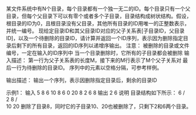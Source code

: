某文件系统中有N个目录，每个目录都有一个独一无二的ID。每个目录只有一个父目录，但每个父目录下可以有零个或者多个子目录，目录结构成树状结构。假设，根目录的ID为0，且根目录没有父目录，其他所有目录的ID用唯一的正整数表示，并统一编号。
现给定目录ID和其父目录ID对应的父子关系表[子目录ID，父目录ID]，以及一个待删除的目录ID，请计算并返回一个ID序列，表示因为删除指定目录后剩下的所有目录，返回的ID序列以递增序输出。
注意：
被删除的目录或文件编号，一定在输入的ID序列中
当一个目录删除时，它所有的子目录都会被删除
输入描述：
第一行为父子关系表的长度M，接下来的M行表示了M个父子关系对
最后一行为待删除的目录ID。
序列中的元素以空格分隔，可参考样例。

输出描述：
输出一个序列，表示因删除指定目录后，剩余的目录ID

示例1：
输入
5 
8 6
10 8
6 0
20 8
2 6
8
输出
2 6
说明
目录结构如下所示：
6
/   \
2      8
     /   \
   10    20
删除了目录8，同时它的子目录10、20也被删除了，只剩下2和6两个目录。
